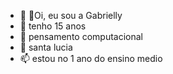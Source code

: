 - 👋 🐷Oi, eu sou a Gabrielly
- 👀 tenho 15 anos 
- 🌱 pensamento computacional 
- 💞️ santa lucia 
- 📫 estou no 1 ano do ensino medio

<!---
gabriellysoledad/gabriellysoledad is a ✨ special ✨ repository because its `README.md` (this file) appears on your GitHub profile.
You can click the Preview link to take a look at your changes.
--->
